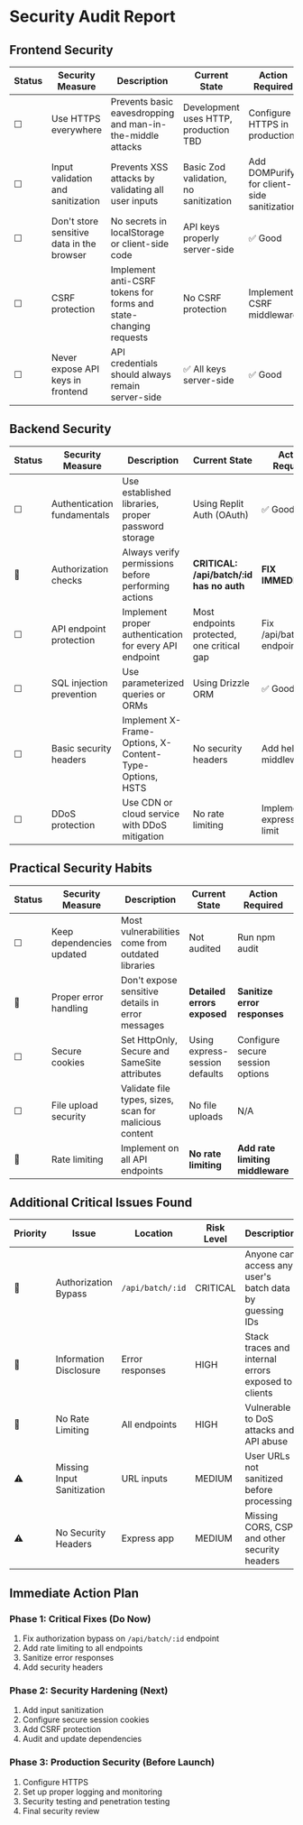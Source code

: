 # Security Audit Report

## Frontend Security

| Status | Security Measure | Description | Current State | Action Required |
|--------|-----------------|-------------|---------------|-----------------|
| ☐ | Use HTTPS everywhere | Prevents basic eavesdropping and man-in-the-middle attacks | Development uses HTTP, production TBD | Configure HTTPS in production |
| ☐ | Input validation and sanitization | Prevents XSS attacks by validating all user inputs | Basic Zod validation, no sanitization | Add DOMPurify for client-side sanitization |
| ☐ | Don't store sensitive data in the browser | No secrets in localStorage or client-side code | API keys properly server-side | ✅ Good |
| ☐ | CSRF protection | Implement anti-CSRF tokens for forms and state-changing requests | No CSRF protection | Implement CSRF middleware |
| ☐ | Never expose API keys in frontend | API credentials should always remain server-side | ✅ All keys server-side | ✅ Good |

## Backend Security

| Status | Security Measure | Description | Current State | Action Required |
|--------|-----------------|-------------|---------------|-----------------|
| ☐ | Authentication fundamentals | Use established libraries, proper password storage | Using Replit Auth (OAuth) | ✅ Good |
| 🚨 | Authorization checks | Always verify permissions before performing actions | **CRITICAL: /api/batch/:id has no auth** | **FIX IMMEDIATELY** |
| ☐ | API endpoint protection | Implement proper authentication for every API endpoint | Most endpoints protected, one critical gap | Fix /api/batch/:id endpoint |
| ☐ | SQL injection prevention | Use parameterized queries or ORMs | Using Drizzle ORM | ✅ Good |
| ☐ | Basic security headers | Implement X-Frame-Options, X-Content-Type-Options, HSTS | No security headers | Add helmet.js middleware |
| ☐ | DDoS protection | Use CDN or cloud service with DDoS mitigation | No rate limiting | Implement express-rate-limit |

## Practical Security Habits

| Status | Security Measure | Description | Current State | Action Required |
|--------|-----------------|-------------|---------------|-----------------|
| ☐ | Keep dependencies updated | Most vulnerabilities come from outdated libraries | Not audited | Run npm audit |
| 🚨 | Proper error handling | Don't expose sensitive details in error messages | **Detailed errors exposed** | **Sanitize error responses** |
| ☐ | Secure cookies | Set HttpOnly, Secure and SameSite attributes | Using express-session defaults | Configure secure session options |
| ☐ | File upload security | Validate file types, sizes, scan for malicious content | No file uploads | N/A |
| 🚨 | Rate limiting | Implement on all API endpoints | **No rate limiting** | **Add rate limiting middleware** |

## Additional Critical Issues Found

| Priority | Issue | Location | Risk Level | Description |
|----------|-------|----------|------------|-------------|
| 🚨 | Authorization Bypass | `/api/batch/:id` | CRITICAL | Anyone can access any user's batch data by guessing IDs |
| 🚨 | Information Disclosure | Error responses | HIGH | Stack traces and internal errors exposed to clients |
| 🚨 | No Rate Limiting | All endpoints | HIGH | Vulnerable to DoS attacks and API abuse |
| ⚠️ | Missing Input Sanitization | URL inputs | MEDIUM | User URLs not sanitized before processing |
| ⚠️ | No Security Headers | Express app | MEDIUM | Missing CORS, CSP, and other security headers |

## Immediate Action Plan

### Phase 1: Critical Fixes (Do Now)
1. Fix authorization bypass on `/api/batch/:id` endpoint
2. Add rate limiting to all endpoints
3. Sanitize error responses
4. Add security headers

### Phase 2: Security Hardening (Next)
1. Add input sanitization
2. Configure secure session cookies
3. Add CSRF protection
4. Audit and update dependencies

### Phase 3: Production Security (Before Launch)
1. Configure HTTPS
2. Set up proper logging and monitoring
3. Security testing and penetration testing
4. Final security review